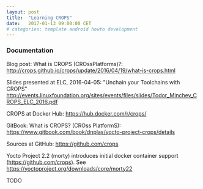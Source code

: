```yaml
---
layout: post
title:  "Learning CROPS"
date:   2017-01-13 09:00:00 CET
# categories: template android howto development
---
```


### Documentation

Blog post: What is CROPS (CROssPlatforms)?: <http://crops.github.io/crops/update/2016/04/19/what-is-crops.html>

Slides presented at ELC, 2016-04-05: "Unchain your Toolchains with CROPS" <http://events.linuxfoundation.org/sites/events/files/slides/Todor_Minchev_CROPS_ELC_2016.pdf>

CROPS at Docker Hub: <https://hub.docker.com/r/crops/>

GitBook: What is CROPS? (CROss PlatformS): <https://www.gitbook.com/book/dnplas/yocto-project-crops/details>

Sources at GitHub: <https://github.com/crops>

Yocto Project 2.2 (morty) introduces initial docker container support (<https://github.com/crops>). See <https://yoctoproject.org/downloads/core/morty22>

TODO

<!-- EOF -->
